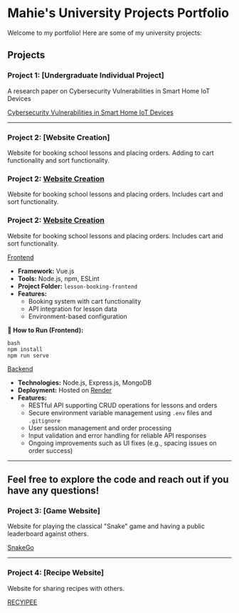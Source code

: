 # Mahie's University Projects Portfolio

Welcome to my portfolio! Here are some of my university projects:

## Projects

### Project 1: [Undergraduate Individual Project]
A research paper on Cybersecurity Vulnerabilities in Smart Home IoT Devices

[Cybersecurity Vulnerabilities in Smart Home IoT Devices](https://github.com/Mahie786/portfolio/blob/main/MIDDLESEX%20UNIVERSITY.pdf)

---

### Project 2: [Website Creation]
Website for booking school lessons and placing orders. Adding to cart functionality and sort functionality.

### Project 2: [Website Creation](https://github.com/Mahie786/school-lessons)

Website for booking school lessons and placing orders. Includes cart and sort functionality.

### Project 2: [Website Creation](https://github.com/Mahie786/school-lessons)

Website for booking school lessons and placing orders. Includes cart and sort functionality.

[Frontend](https://github.com/Mahie786/school-lessons)
- **Framework:** Vue.js  
- **Tools:** Node.js, npm, ESLint  
- **Project Folder:** `lesson-booking-frontend`  
- **Features:**
  - Booking system with cart functionality
  - API integration for lesson data
  - Environment-based configuration

**🔧 How to Run (Frontend):**
```
bash
npm install
npm run serve
```

[Backend](https://github.com/Mahie786/lesson-booking-backend)
- **Technologies:** Node.js, Express.js, MongoDB  
- **Deployment:** Hosted on [Render](https://render.com)  
- **Features:**
  - RESTful API supporting CRUD operations for lessons and orders
  - Secure environment variable management using `.env` files and `.gitignore`
  - User session management and order processing
  - Input validation and error handling for reliable API responses
  - Ongoing improvements such as UI fixes (e.g., spacing issues on order success)

---

Feel free to explore the code and reach out if you have any questions!
---

### Project 3: [Game Website]
Website for playing the classical "Snake" game and having a public leaderboard against others.

[SnakeGo](https://github.com/Mahie786/portfolio/tree/main/gameJS)

---
### Project 4: [Recipe Website]
Website for sharing recipes with others.

[RECYIPEE](https://github.com/Mahie786/portfolio/tree/main/Recipe/Recipe)


